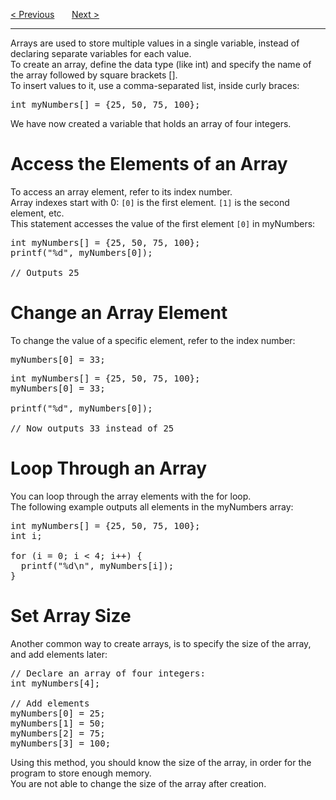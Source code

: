 <a href="/BreakAndContinue.md">&lt; Previous</a>
&nbsp;&nbsp;&nbsp;&nbsp;&nbsp;
<a href="/Strings.md">Next &gt;</a>
<hr>
Arrays are used to store multiple values in a single variable, instead of declaring separate variables for each value.
<br>
To create an array, define the data type (like int) and specify the name of the array followed by square brackets [].
<br>
To insert values to it, use a comma-separated list, inside curly braces:
<pre>int myNumbers[] = {25, 50, 75, 100};</pre>
We have now created a variable that holds an array of four integers.
<h1>Access the Elements of an Array</h1>
To access an array element, refer to its index number.
<br>
Array indexes start with 0: <code>[0]</code> is the first element. <code>[1]</code> is the second element, etc.
<br>
This statement accesses the value of the first element <code>[0]</code> in myNumbers:
<pre>
int myNumbers[] = {25, 50, 75, 100};
printf("%d", myNumbers[0]);<br>
// Outputs 25
</pre>
<h1>Change an Array Element</h1>
To change the value of a specific element, refer to the index number:
<pre>myNumbers[0] = 33;</pre>
<pre>
int myNumbers[] = {25, 50, 75, 100};
myNumbers[0] = 33;<br>
printf("%d", myNumbers[0]);<br>
// Now outputs 33 instead of 25
</pre>
<h1>Loop Through an Array</h1>
You can loop through the array elements with the for loop.
<br>
The following example outputs all elements in the myNumbers array:
<pre>
int myNumbers[] = {25, 50, 75, 100};
int i;<br>
for (i = 0; i &lt; 4; i++) {
  printf("%d\n", myNumbers[i]);
}
</pre>
<h1>Set Array Size</h1>
Another common way to create arrays, is to specify the size of the array, and add elements later:
<pre>
// Declare an array of four integers:
int myNumbers[4];<br>
// Add elements
myNumbers[0] = 25;
myNumbers[1] = 50;
myNumbers[2] = 75;
myNumbers[3] = 100;
</pre>
Using this method, you should know the size of the array, in order for the program to store enough memory.
<br>
You are not able to change the size of the array after creation.
